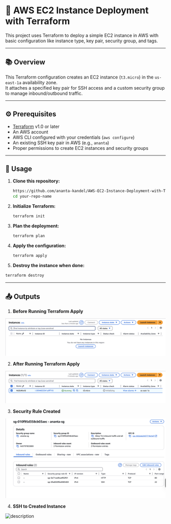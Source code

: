 # 🚀 AWS EC2 Instance Deployment with Terraform

This project uses Terraform to deploy a simple EC2 instance in AWS with basic configuration like instance type, key pair, security group, and tags.

---

## 📚 Overview

This Terraform configuration creates an EC2 instance (`t3.micro`) in the `us-east-1a` availability zone.  
It attaches a specified key pair for SSH access and a custom security group to manage inbound/outbound traffic.

---

## ⚙️ Prerequisites

- [Terraform](https://developer.hashicorp.com/terraform/downloads) v1.0 or later
- An AWS account
- AWS CLI configured with your credentials (`aws configure`)
- An existing SSH key pair in AWS (e.g., `ananta`)
- Proper permissions to create EC2 instances and security groups

---

## 🚀 Usage

1. **Clone this repository:**
   ```bash
   https://github.com/ananta-kandel/AWS-EC2-Instance-Deployment-with-Terraform
   cd your-repo-name
2. **Initialize Terraform:**
   ```bash
   terraform init
2. **Plan the deployment:**
   ```bash
   terraform plan
3. **Apply the configuration:**
   ```bash
   terraform apply
4.  **Destroy the instance when done:**
   ```bash
   terraform destroy
   ```

---

## 📤 Outputs

1. **Before Running Terraform Apply**
   
![description](Images/BeforeRunningTerraformApply.png)

2. **After Running Terraform Apply**
 
![description](Images/AfterRunnigTerraformApply.png)

3. **Security Rule Created**

![description](Images/SecurityRuleCreated.png)

4. **SSH to Created Instance**

![description](Images/SSHtoCreatedInstanc.png)
